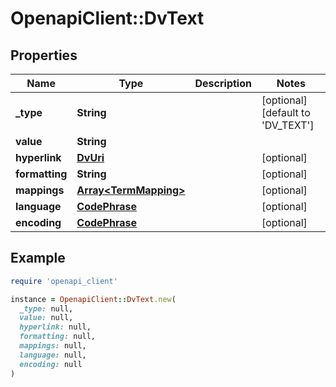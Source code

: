 # OpenapiClient::DvText

## Properties

| Name | Type | Description | Notes |
| ---- | ---- | ----------- | ----- |
| **_type** | **String** |  | [optional][default to &#39;DV_TEXT&#39;] |
| **value** | **String** |  |  |
| **hyperlink** | [**DvUri**](DvUri.md) |  | [optional] |
| **formatting** | **String** |  | [optional] |
| **mappings** | [**Array&lt;TermMapping&gt;**](TermMapping.md) |  | [optional] |
| **language** | [**CodePhrase**](CodePhrase.md) |  | [optional] |
| **encoding** | [**CodePhrase**](CodePhrase.md) |  | [optional] |

## Example

```ruby
require 'openapi_client'

instance = OpenapiClient::DvText.new(
  _type: null,
  value: null,
  hyperlink: null,
  formatting: null,
  mappings: null,
  language: null,
  encoding: null
)
```

